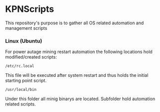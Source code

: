 # KPNScripts

This repository's purpose is to gather all OS related automation and management scripts

### Linux (Ubuntu)

For power autage mining restart automation the following locations hold modified/created scripts:

```
/etc/rc.local
```
This file will be executed after system restart and thus holds the initial starting point script.

```
/usr/local/bin
```
Under this folder all minig binarys are located. Subfolder hold automation related scripts.
